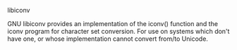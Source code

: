 libiconv

GNU libiconv provides an implementation of the iconv() function and the iconv program for character set conversion. For use on systems which don't have one, or whose implementation cannot convert from/to Unicode.
